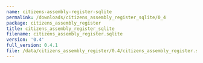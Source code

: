 ```yaml
---
name: citizens-assembly-register-sqlite
permalink: /downloads/citizens_assembly_register_sqlite/0_4
package: citizens_assembly_register
title: citizens_assembly_register_sqlite
filename: citizens_assembly_register.sqlite
version: '0.4'
full_version: 0.4.1
file: /data/citizens_assembly_register/0.4/citizens_assembly_register.sqlite
---
```

